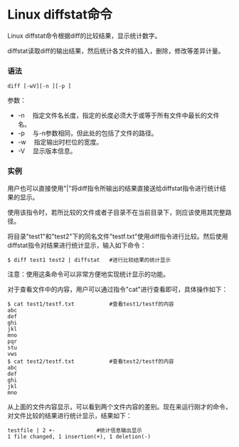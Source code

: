 # Linux diffstat命令

Linux diffstat命令根据diff的比较结果，显示统计数字。

diffstat读取diff的输出结果，然后统计各文件的插入，删除，修改等差异计量。

### 语法

    diff [-wV][-n ][-p ]

参数：

- -n 　指定文件名长度，指定的长度必须大于或等于所有文件中最长的文件名。
- -p 　与-n参数相同，但此处的包括了文件的路径。
- -w 　指定输出时栏位的宽度。
- -V 　显示版本信息。

### 实例

用户也可以直接使用"|"将diff指令所输出的结果直接送给diffstat指令进行统计结果的显示。

使用该指令时，若所比较的文件或者子目录不在当前目录下，则应该使用其完整路径。

将目录"test1"和"test2"下的同名文件"testf.txt"使用diff指令进行比较。然后使用diffstat指令对结果进行统计显示，输入如下命令：

    $ diff test1 test2 | diffstat   #进行比较结果的统计显示
    

注意：使用这条命令可以非常方便地实现统计显示的功能。

对于查看文件中的内容，用户可以通过指令"cat"进行查看即可，具体操作如下：

    $ cat test1/testf.txt           #查看test1/testf的内容  
    abc  
    def  
    ghi  
    jkl  
    mno  
    pqr  
    stu  
    vws  
    $ cat test2/testf.txt           #查看test2/testf的内容  
    abc  
    def  
    ghi  
    jkl  
    mno
    

从上面的文件内容显示，可以看到两个文件内容的差别。现在来运行刚才的命令，对文件比较的结果进行统计显示，结果如下：

    testfile | 2 +-             #统计信息输出显示  
    1 file changed, 1 insertion(+), 1 deletion(-)
    